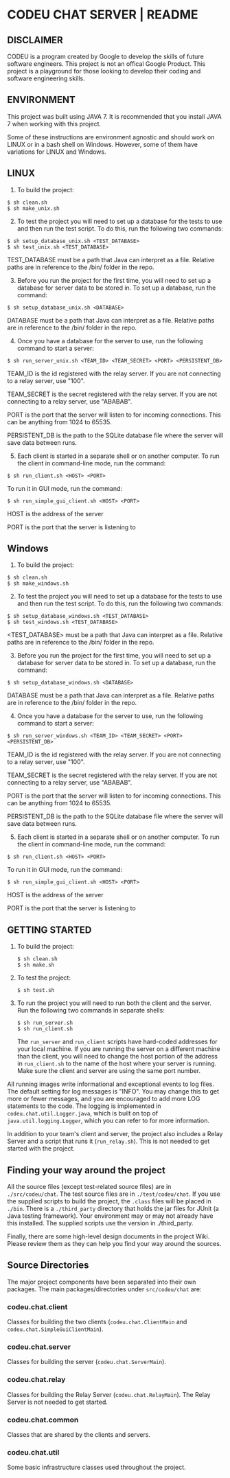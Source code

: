 
# CODEU CHAT SERVER | README


## DISCLAIMER

CODEU is a program created by Google to develop the skills of future software
engineers. This project is not an offical Google Product. This project is a
playground for those looking to develop their coding and software engineering
skills.


## ENVIRONMENT
This project was built using JAVA 7. It is recommended that you install
JAVA 7 when working with this project.

Some of these instructions are environment agnostic and should work on LINUX 
or in a bash shell on Windows. However, some of them have variations for LINUX
and Windows.

## LINUX
  1. To build the project:
  ```
  $ sh clean.sh
  $ sh make_unix.sh
  ```
  
  2. To test the project you will need to set up a database 
  for the tests to use and then run the test script. To do
  this, run the following two commands:
  ```
  $ sh setup_database_unix.sh <TEST_DATABASE>
  $ sh test_unix.sh <TEST_DATABASE>
  ```
  TEST_DATABASE must be a path that Java can interpret as a file. 
  Relative paths are in reference to the /bin/ folder in the repo.
  
  3. Before you run the project for the first time, you will need 
  to set up a database for server data to be stored in. To set up
  a database, run the command:
  ```
  $ sh setup_database_unix.sh <DATABASE>
  ```
  DATABASE must be a path that Java can interpret as a file. 
  Relative paths are in reference to the /bin/ folder in the repo.

  4. Once you have a database for the server to use, run the following
  command to start a server:
  ```
  $ sh run_server_unix.sh <TEAM_ID> <TEAM_SECRET> <PORT> <PERSISTENT_DB>
  ```
  TEAM_ID is the id registered with the relay server. If you are not 
  connecting to a relay server, use "100".
  
  TEAM_SECRET is the secret registered with the relay server. If you are
  not connecting to a relay server, use "ABABAB".
  
  PORT is the port that the server will listen to for incoming connections. 
  This can be anything from 1024 to 65535.
  
  PERSISTENT_DB is the path to the SQLite database file where the server
  will save data between runs.
  
  5. Each client is started in a separate shell or on another computer.
  To run the client in command-line mode, run the command:
  ```
  $ sh run_client.sh <HOST> <PORT>
  ```
  To run it in GUI mode, run the command:
  ```
  $ sh run_simple_gui_client.sh <HOST> <PORT>
  ```
  HOST is the address of the server
  
  PORT is the port that the server is listening to
  
  ## Windows
  1. To build the project:
  ```
  $ sh clean.sh
  $ sh make_windows.sh
  ```
  
  2. To test the project you will need to set up a database 
  for the tests to use and then run the test script. To do
  this, run the following two commands:
  ```
  $ sh setup_database_windows.sh <TEST_DATABASE>
  $ sh test_windows.sh <TEST_DATABASE>
  ```
  <TEST_DATABASE> must be a path that Java can interpret as a file. 
  Relative paths are in reference to the /bin/ folder in the repo.
  
  3. Before you run the project for the first time, you will need 
  to set up a database for server data to be stored in. To set up
  a database, run the command:
  ```
  $ sh setup_database_windows.sh <DATABASE>
  ```
  DATABASE must be a path that Java can interpret as a file. 
  Relative paths are in reference to the /bin/ folder in the repo.

  4. Once you have a database for the server to use, run the following
  command to start a server:
  ```
  $ sh run_server_windows.sh <TEAM_ID> <TEAM_SECRET> <PORT> <PERSISTENT_DB>
  ```
  TEAM_ID is the id registered with the relay server. If you are not 
  connecting to a relay server, use "100".
  
  TEAM_SECRET is the secret registered with the relay server. If you are
  not connecting to a relay server, use "ABABAB".
  
  PORT is the port that the server will listen to for incoming connections. 
  This can be anything from 1024 to 65535.
  
  PERSISTENT_DB is the path to the SQLite database file where the server
  will save data between runs.
  
  5. Each client is started in a separate shell or on another computer.
  To run the client in command-line mode, run the command:
  ```
  $ sh run_client.sh <HOST> <PORT>
  ```
  To run it in GUI mode, run the command:
  ```
  $ sh run_simple_gui_client.sh <HOST> <PORT>
  ```
  HOST is the address of the server
  
  PORT is the port that the server is listening to
  

## GETTING STARTED

  1. To build the project:
       ```
       $ sh clean.sh
       $ sh make.sh
       ```

  1. To test the project:
       ```
       $ sh test.sh
       ```

  1. To run the project you will need to run both the client and the server. Run
     the following two commands in separate shells:

       ```
       $ sh run_server.sh
       $ sh run_client.sh
       ```

     The `run_server` and `run_client` scripts have hard-coded addresses for
     your local machine. If you are running the server on a different machine
     than the client, you will need to change the host portion of the address
     in `run_client.sh` to the name of the host where your server is running.
     Make sure the client and server are using the same port number.

All running images write informational and exceptional events to log files.
The default setting for log messages is "INFO". You may change this to get
more or fewer messages, and you are encouraged to add more LOG statements
to the code. The logging is implemented in `codeu.chat.util.Logger.java`,
which is built on top of `java.util.logging.Logger`, which you can refer to
for more information.

In addition to your team's client and server, the project also includes a
Relay Server and a script that runs it (`run_relay.sh`).
This is not needed to get started with the project.


## Finding your way around the project

All the source files (except test-related source files) are in
`./src/codeu/chat`.  The test source files are in `./test/codeu/chat`. If you
use the supplied scripts to build the project, the `.class` files will be placed
in `./bin`. There is a `./third_party` directory that holds the jar files for
JUnit (a Java testing framework). Your environment may or may not already have
this installed. The supplied scripts use the version in ./third_party.

Finally, there are some high-level design documents in the project Wiki. Please
review them as they can help you find your way around the sources.


## Source Directories

The major project components have been separated into their own packages. The
main packages/directories under `src/codeu/chat` are:

### codeu.chat.client

Classes for building the two clients (`codeu.chat.ClientMain` and
`codeu.chat.SimpleGuiClientMain`).

### codeu.chat.server

Classes for building the server (`codeu.chat.ServerMain`).

### codeu.chat.relay

Classes for building the Relay Server (`codeu.chat.RelayMain`). The Relay Server
is not needed to get started.

### codeu.chat.common

Classes that are shared by the clients and servers.

### codeu.chat.util

Some basic infrastructure classes used throughout the project.
